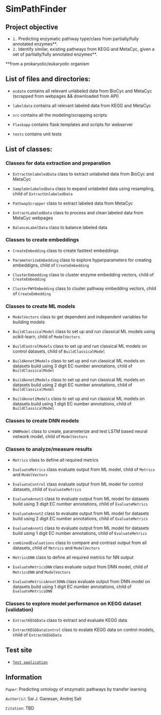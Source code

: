 # SimPathFinder

## Project objective 
- `1.` Predicting enzymatic pathway type/class from partially/fully annotated enzymes**.
- `2.` Identify similar, existing pathways from KEGG and MetaCyc, given a set of partially/fully annotated enzymes**. 

**from a prokaryotic/eukaryotic organism


## List of files and directories:

- `ecdata`     contains all relevant unlabeled data from BioCyc and MetaCyc (scrapped from webpages && downloaded from API) 

- `labeldata`   contains all relevant labeled data from KEGG and MetaCyc 

- `src`      contains all the modeling/scrapping scripts  

- `Flaskapp`  contains flask templates and scripts for webserver

- `tests`    contains unit tests

## List of classes:


### Classes for data extraction and preparation

- `ExtractUnlabeledData`  class to extract unlabeled data from BioCyc and MetaCyc
             
- `SampleUnlabeledData`  class to expand unlabeled data using resampling, child of `ExtractUnlabeledData` 

- `PathwayScrapper` class to extract labeled data from MetaCyc

- `ExtractLabeledData` class to process and clean labeled data from MetaCyc webpages
                  
- `BalanceLabelData` class to balance labeled data



### Classes to create embeddings 

- `CreateEmbedding` class to create fasttext embeddings 

- `ParameterizeEmbedding` class to explore hyperparameters for creating embeddigns, child of `CreateEmbedding`

- `ClusterEmbedding` class to cluster enzyme embedding vectors, child of `CreateEmbedding`

- `ClusterPWYEmbedding` class to cluster pathway embedding vectors, child of `CreateEmbedding`


### Classes to create ML models 

- `ModelVectors` class to get dependent and independent variables for building models

- `BuildClassicalModel` class to set up and run classical ML models using scikit-learn, child of `ModelVectors`

- `BuildControlModels` class to set up and run classical ML models on control datasets, child of `BuildClassicalModel`

- `BuildAnnot3Models` class to set up and run classical ML models on datasets build using 3 digit EC number annotations, child of `BuildClassicalModel` 

- `BuildAnnot2Models` class to set up and run classical ML models on datasets build using 2 digit EC number annotations, child of `BuildClassicalModel` 

- `BuildAnnot1Models` class to set up and run classical ML models on datasets build using 1 digit EC number annotations, child of `BuildClassicalModel`


### Classes to create DNN models 

- `DNNModel` class to create, parameterize and test LSTM based neural network model, child of `ModelVectors`


### Classes to analyze/measure results 

- `Metrics` class to define all required metrics 

- `EvaluateMetrics` class evaluate output from ML model, child of `Metrics` and `ModelVectors`

- `EvaluateControl` class evaluate output from ML model for control datasets, child of `EvaluateMetrics`

- `EvaluateAnnot3` class to evaluate output from ML model for datasets build using 3 digit EC number annotations, child of `EvaluateMetrics` 

- `EvaluateAnnot2` class to evaluate output from ML model for datasets build using 2 digit EC number annotations, child of `EvaluateMetrics` 

- `EvaluateAnnot1` class to evaluate output from ML model for datasets build using 1 digit EC number annotations, child of `EvaluateMetrics` 

- `combinedEvaluations` class to compare and contrast output from all datasets, child of `Metrics` and `ModelVectors`

- `MetricsDNN` class to define all required metrics for NN output

- `EvaluateMetricsDNN` class evaluate output from DNN model, child of `MetricsDNN` and `ModelVectors`

- `EvaluateMetricsAnnot3DNN` class evaluate output from DNN model on datasets build using 1 digit EC number annotations, child of `EvaluateMetricsDNN`


### Classes to explore model performance on KEGG dataset (validation)

- `ExtractKEGGData` class to extract and evaluate KEGG data

- `ExtractKEGGDataControl` class to evalate KEGG data on control models, child of `ExtractKEGGData`


## Test site 

- [`Test application`](https://modbase.compbio.ucsf.edu/SimPathFinder/) 

## Information

_`Paper`_: Predicting ontology of enzymatic pathways by transfer learning

_`Author(s)`_: Sai J. Ganesan, Andrej Sali

_`Citation`_: TBD



